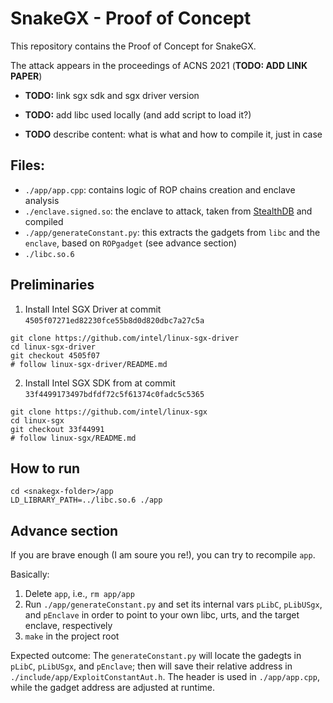 # SnakeGX - Proof of Concept

This repository contains the Proof of Concept for SnakeGX.

The attack appears in the proceedings of ACNS 2021 (**TODO: ADD LINK PAPER**)


- **TODO:** link sgx sdk and sgx driver version

- **TODO:** add libc used locally (and add script to load it?)

- **TODO** describe content: what is what and how to compile it, just in case

## Files:
- `./app/app.cpp`: contains logic of ROP chains creation and enclave analysis
- `./enclave.signed.so`: the enclave to attack, taken from [StealthDB](https://github.com/cryptograph/stealthdb) and compiled
- `./app/generateConstant.py`: this extracts the gadgets from `libc` and the `enclave`, based on `ROPgadget` (see advance section)
- `./libc.so.6`

## Preliminaries

1) Install Intel SGX Driver at commit `4505f07271ed82230fce55b8d0d820dbc7a27c5a`

```
git clone https://github.com/intel/linux-sgx-driver
cd linux-sgx-driver
git checkout 4505f07
# follow linux-sgx-driver/README.md
```

2) Install Intel SGX SDK from at commit `33f4499173497bdfdf72c5f61374c0fadc5c5365`

```
git clone https://github.com/intel/linux-sgx
cd linux-sgx
git checkout 33f44991
# follow linux-sgx/README.md
```

## How to run

```
cd <snakegx-folder>/app
LD_LIBRARY_PATH=../libc.so.6 ./app
```

## Advance section

If you are brave enough (I am soure you re!), you can try to recompile `app`.

Basically:
1. Delete `app`, i.e., `rm app/app`
2. Run `./app/generateConstant.py` and set its internal vars `pLibC`, `pLibUSgx`, and `pEnclave` in order to point to your own libc, urts, and the target enclave, respectively
3. `make` in the project root

Expected outcome: 
The `generateConstant.py` will locate the gadegts in  `pLibC`, `pLibUSgx`, and `pEnclave`; then will save their relative address in `./include/app/ExploitConstantAut.h`.
The header is used in `./app/app.cpp`, while the gadget address are adjusted at runtime.

